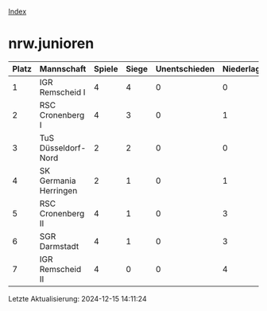 [Index](./README.md)

# nrw.junioren

| Platz |  Mannschaft |  Spiele |  Siege |  Unentschieden |  Niederlagen |  Tore |  Differenz |  Punkte | 
| --- |  --- |  --- |  --- |  --- |  --- |  --- |  --- |  --- |  
|  1 |   IGR Remscheid I |   4 |   4 |   0 |   0 |   44:1 |   43 |   12 |  
|  2 |   RSC Cronenberg I |   4 |   3 |   0 |   1 |   24:16 |   8 |   9 |  
|  3 |   TuS Düsseldorf-Nord |   2 |   2 |   0 |   0 |   11:2 |   9 |   6 |  
|  4 |   SK Germania Herringen |   2 |   1 |   0 |   1 |   10:4 |   6 |   3 |  
|  5 |   RSC Cronenberg II |   4 |   1 |   0 |   3 |   10:25 |   -15 |   3 |  
|  6 |   SGR Darmstadt |   4 |   1 |   0 |   3 |   10:28 |   -18 |   3 |  
|  7 |   IGR Remscheid II |   4 |   0 |   0 |   4 |   2:35 |   -33 |   0 |  


Letzte Aktualisierung: 2024-12-15 14:11:24